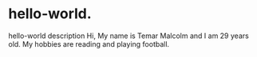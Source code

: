 # hello-world.
hello-world description
Hi, My name is Temar Malcolm and I am 29 years old. My hobbies are reading and playing football.
